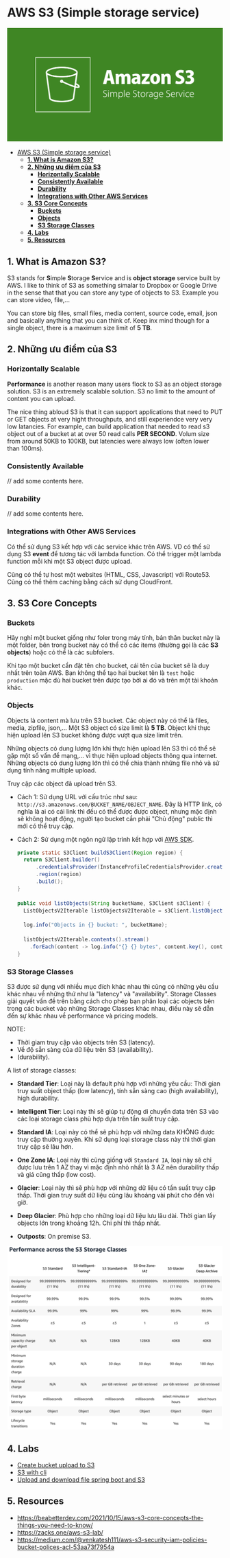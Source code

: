 # AWS S3 (Simple storage service)

![](images/amazon-s3.png)

- [AWS S3 (Simple storage service)](#aws-s3-simple-storage-service)
  - [**1. What is Amazon S3?**](#1-what-is-amazon-s3)
  - [**2. Những ưu điểm của S3**](#2-những-ưu-điểm-của-s3)
    - [**Horizontally Scalable**](#horizontally-scalable)
    - [**Consistently Available**](#consistently-available)
    - [**Durability**](#durability)
    - [**Integrations with Other AWS Services**](#integrations-with-other-aws-services)
  - [**3. S3 Core Concepts**](#3-s3-core-concepts)
    - [**Buckets**](#buckets)
    - [**Objects**](#objects)
    - [**S3 Storage Classes**](#s3-storage-classes)
  - [**4. Labs**](#4-labs)
  - [**5. Resources**](#5-resources)

## **1. What is Amazon S3?**

S3 stands for **S**imple **S**torage **S**ervice and is **object storage** service built by AWS. I like to think of S3 as something simalar to Dropbox or Google Drive in the sense that that you can store any type of objects to S3. Example you can store video, file,...

You can store big files, small files, media content, source code, email, json and basically anything that you can think of. Keep inx mind though for a single object, there is a maximum size limit of **5 TB**.

## **2. Những ưu điểm của S3**

### **Horizontally Scalable**

**Performance** is another reason many users flock to S3 as an object storage solution. S3 is an extremely scalable solution. S3 no limit to the amount of content you can upload.

The nice thing abloud S3 is that it can support applications that need to PUT or GET objects at very hight throughputs, and still experiendce very very low latancies. For example, can build application that needed to read s3 object out of a bucket at at over 50 read calls **PER SECOND**. Volum size from around 50KB to 100KB, but latencies were always low (often lower than 100ms). 

### **Consistently Available**

// add some contents here.

### **Durability**

// add some contents here.

### **Integrations with Other AWS Services**

Có thể sử dụng S3 kết hợp với các service khác trên AWS. VD có thể sử dụng S3 **event** để tương tác với lambda function. Có thể trigger một lambda function mỗi khi một S3 object được upload.

Cũng có thể tự host một websites (HTML, CSS, Javascript) với Route53. Cũng có thể thêm caching bằng cách sử dụng CloudFront.

## **3. S3 Core Concepts**

### **Buckets**

Hãy nghỉ một bucket giống như foler trong máy tính, bản thân bucket này là một folder, bên trong bucket này có thể có các items (thường gọi là các **S3 objects**) hoặc có thể là các subfolers.

Khi tạo một bucket cần đặt tên cho bucket, cái tên của bucket sẽ là duy nhất trên toàn AWS. Bạn không thể tạo hai bucket tên là `test` hoặc `production` mặc dù hai bucket trên được tạo bởi ai đó và trên một tài khoản khác.

### **Objects**

Objects là content mà lưu trên S3 bucket. Các object này có thể là files, media, zipfile, json,... Một S3 object có size limit là **5 TB**. Object khi thực hiện upload lên S3 bucket không được vượt qua size limit trên.

Những objects có dung lượng lớn khi thực hiện upload lên S3 thì có thể sẽ gặp một số vấn đề mạng,... vì thực hiện upload objects thông qua internet. Những objects có dung lượng lớn thì có thể chia thành những file nhỏ và sử dụng tính năng multiple upload.

Truy cập các object đã upload trên S3. 
- Cách 1: Sử dụng URL với cấu trúc như sau: `http://s3.amazonaws.com/BUCKET_NAME/OBJECT_NAME`. Đây là HTTP link, có nghĩa là ai có cái link thì đều có thể được được object, nhưng mặc định sẽ không hoạt động, người tạo bucket cần phải "Chủ động" public thì mới có thể truy cập. 
- Cách 2: Sử dụng một ngôn ngữ lập trình kết hợp với [AWS SDK](https://aws.amazon.com/sdk-for-java/).

  ```java
  private static S3Client buildS3Client(Region region) {
    return S3Client.builder()
        .credentialsProvider(InstanceProfileCredentialsProvider.create())
        .region(region)
        .build();
  }

  public void listObjects(String bucketName, S3Client s3Client) {
    ListObjectsV2Iterable listObjectsV2Iterable = s3Client.listObjectsV2Paginator(builder -> builder.bucket(bucketName));

    log.info("Objects in {} bucket: ", bucketName);

    listObjectsV2Iterable.contents().stream()
      .forEach(content -> log.info("{} {} bytes", content.key(), content.size()));
  }
  ```

### **S3 Storage Classes**

S3 được sử dụng với nhiều mục đích khác nhau thì cũng có những yêu cầu khác nhau về những thứ như là "latency" và "availability". Storage Classes giải quyết vấn đề trên bằng cách cho phép bạn phân loại các objects bên trong các bucket vào những Storage Classes khác nhau, điều này sẽ dẫn đến sự khác nhau về performance và pricing models.

NOTE: 
  - Thời giam truy cập vào objects trên S3 (latency).
  - Về độ sẵn sàng của dữ liệu trên S3 (availability).
  -  (durability).

A list of storage classes:

- **Standard Tier**: Loại này là default phù hợp với những yêu cầu: Thời gian truy suất object thấp (low latency), tính sẵn sàng cao (high availability), high durability.

- **Intelligent Tier**: Loại này thì sẽ giúp tự động di chuyển data trên S3 vào các loại storage class phù hợp dựa trên tần suất truy cập.

- **Standard IA**: Loại này có thể sẽ phù hợp với những data KHÔNG được truy cập thường xuyên. Khi sử dụng loại storage class này thì thời gian truy cập sẽ lâu hơn.

- **One Zone IA**: Loại này thì cũng giống với `Standard IA`, loại này sẽ chỉ được lưu trên 1 AZ thay vì mặc định nhỏ nhất là 3 AZ nên durability thấp và giá cũng thấp (low cost).

- **Glacier**: Loại này thì sẽ phù hợp với những dữ liệu có tần suất truy cập thấp. Thời gian truy suất dữ liệu cũng lâu khoảng vài phút cho đến vài giờ.

- **Deep Glacier**: Phù hợp cho những loại dữ liệu lưu lâu dài. Thời gian lấy objects lớn trong khoảng 12h. Chi phí thì thấp nhất.

- **Outposts**: On premise S3. 

![](images/s3-storage-class.png)

## **4. Labs**

- [Create bucket upload to S3](https://github.com/nbthanh98/study/tree/master/learn-aws/s3/hands-on/1-create-bucket-manager-console#readme)
- [S3 with cli](https://github.com/nbthanh98/study/tree/master/learn-aws/s3/hands-on/2-upload-download-file-with-cli)
- [Upload and download file spring boot and S3](https://github.com/nbthanh98/study/tree/master/learn-aws/s3/hands-on/3-spring-boot-s3)

## **5. Resources**

- https://beabetterdev.com/2021/10/15/aws-s3-core-concepts-the-things-you-need-to-know/
- https://zacks.one/aws-s3-lab/
- https://medium.com/@venkatesh111/aws-s3-security-iam-policies-bucket-polices-acl-53aa73f7954a
